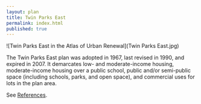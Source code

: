 ```yaml
---
layout: plan
title: Twin Parks East
permalink: index.html
published: true
---
```


![Twin Parks East in the Atlas of Urban Renewal](Twin Parks East.jpg)

The Twin Parks East plan was adopted in 1967, last revised in 1990, and expired in 2007. It demarcates low- and moderate-income housing, moderate-income housing over a public school, public and/or semi-public space (including schools, parks, and open space), and commercial uses for lots in the plan area.

See [References](http://www.urbanreviewer.org/#page=references.html). 